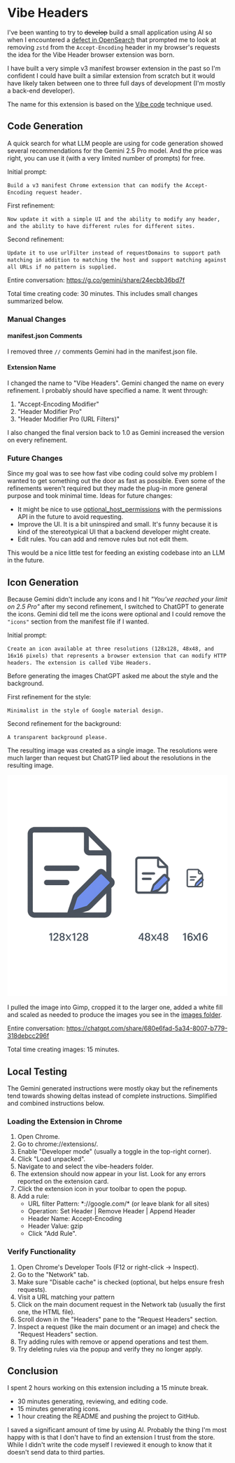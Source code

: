# Vibe Headers

I've been wanting to try to ~~develop~~ build a small application using AI so when I encountered a [defect in OpenSearch](https://github.com/opensearch-project/OpenSearch/issues/17339) that prompted me to look at removing `zstd` from the `Accept-Encoding` header in my browser's requests the idea for the Vibe Header browser extension was born.

I have built a very simple v3 manifest browser extension in the past so I'm confident I could have built a similar extension from scratch but it would have likely taken between one to three full days of development (I'm mostly a back-end developer).

The name for this extension is based on the [Vibe code](https://en.wikipedia.org/wiki/Vibe_coding) technique used. 

## Code Generation

A quick search for what LLM people are using for code generation showed several recommendations for the Gemini 2.5 Pro model. And the price was right, you can use it (with a very limited number of prompts) for free.

Initial prompt:

    Build a v3 manifest Chrome extension that can modify the Accept-Encoding request header.

First refinement:

    Now update it with a simple UI and the ability to modify any header, and the ability to have different rules for different sites.

Second refinement:

    Update it to use urlFilter instead of requestDomains to support path matching in addition to matching the host and support matching against all URLs if no pattern is supplied.

Entire conversation: <https://g.co/gemini/share/24ecbb36bd7f>

Total time creating code: 30 minutes. This includes small changes summarized below.

### Manual Changes

#### manifest.json Comments

I removed three `//` comments Gemini had in the manifest.json file.

#### Extension Name

I changed the name to "Vibe Headers". Gemini changed the name on every refinement. I probably should have specified a name. It went through: 

1. "Accept-Encoding Modifier"
2. "Header Modifier Pro"
3. "Header Modifier Pro (URL Filters)"

I also changed the final version back to 1.0 as Gemini increased the version on every refinement.

### Future Changes

Since my goal was to see how fast vibe coding could solve my problem I wanted to get something out the door as fast as possible. Even some of the refinements weren't required but they made the plug-in more general purpose and took minimal time. Ideas for future changes:

* It might be nice to use [optional_host_permissions](https://developer.mozilla.org/en-US/docs/Mozilla/Add-ons/WebExtensions/manifest.json/optional_host_permissions) with the permissions API in the future to avoid requesting.
* Improve the UI. It is a bit uninspired and small. It's funny because it is kind of the stereotypical UI that a backend developer might create. 
* Edit rules. You can add and remove rules but not edit them.

This would be a nice little test for feeding an existing codebase into an LLM in the future.

## Icon Generation

Because Gemini didn't include any icons and I hit *"You’ve reached your limit on 2.5 Pro"* after my second refinement, I switched to ChatGPT to generate the icons. Gemini did tell me the icons were optional and I could remove the `"icons"` section from the manifest file if I wanted.

Initial prompt: 

    Create an icon available at three resolutions (128x128, 48x48, and 16x16 pixels) that represents a browser extension that can modify HTTP headers. The extension is called Vibe Headers.

Before generating the images ChatGPT asked me about the style and the background.

First refinement for the style:

    Minimalist in the style of Google material design.

Second refinement for the background:

    A transparent background please.

The resulting image was created as a single image. The resolutions were much larger than request but ChatGTP lied about the resolutions in the resulting image.

![Three icons all rendered in a single image with text indicating the images are of the requested size while they are actually much larger.](icons.png "ChatGPT generated icons")

I pulled the image into Gimp, cropped it to the larger one, added a white fill and scaled as needed to produce the images you see in the [images folder](./images/).

Entire conversation: <https://chatgpt.com/share/680e6fad-5a34-8007-b779-318debcc296f>

Total time creating images: 15 minutes.

## Local Testing

The Gemini generated instructions were mostly okay but the refinements tend towards showing deltas instead of complete instructions. Simplified and combined instructions below.

### Loading the Extension in Chrome

1. Open Chrome.
2. Go to chrome://extensions/.
3. Enable "Developer mode" (usually a toggle in the top-right corner).
4. Click "Load unpacked".
5. Navigate to and select the vibe-headers folder.
6. The extension should now appear in your list. Look for any errors reported on the extension card.
7. Click the extension icon in your toolbar to open the popup.
8. Add a rule:
    * URL filter Pattern: \*://google.com/\* (or leave blank for all sites)
    * Operation: Set Header | Remove Header | Append Header
    * Header Name: Accept-Encoding
    * Header Value: gzip
    * Click "Add Rule".

### Verify Functionality

1. Open Chrome's Developer Tools (F12 or right-click -> Inspect).
2. Go to the "Network" tab.
3. Make sure "Disable cache" is checked (optional, but helps ensure fresh requests).
4. Visit a URL matching your pattern 
5. Click on the main document request in the Network tab (usually the first one, the HTML file).
6. Scroll down in the "Headers" pane to the "Request Headers" section.
7. Inspect a request (like the main document or an image) and check the "Request Headers" section.
8. Try adding rules with remove or append operations and test them.
9. Try deleting rules via the popup and verify they no longer apply.

## Conclusion

I spent 2 hours working on this extension including a 15 minute break. 

* 30 minutes generating, reviewing, and editing code.
* 15 minutes generating icons.
* 1 hour creating the README and pushing the project to GitHub.

I saved a significant amount of time by using AI. Probably the thing I'm most happy with is that I don't have to find an extension I trust from the store. While I didn't write the code myself I reviewed it enough to know that it doesn't send data to third parties.
